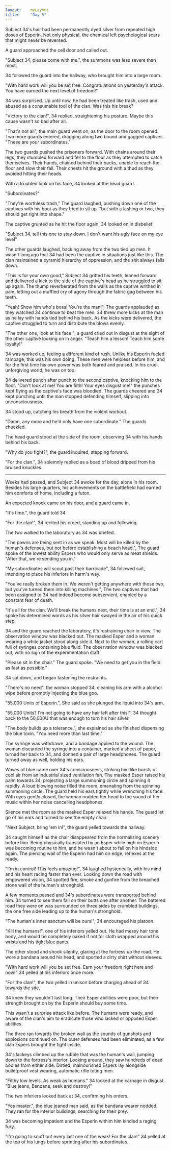 ```yaml
---
layout:    myLayout
title:	   "Day 5"
---
```


Subject 34's hair had been permanently dyed silver from repeated high doses of Esperin. Not only physical, the chemical left psychological scars that might never be reversed.

A guard approached the cell door and called out.

"Subject 34, please come with me.", the summons was less severe than most.

34 followed the guard into the hallway, who brought him into a large room.

"With hard work will you be set free. Congratulations on yesterday's attack. You have earned the next level of freedom!"

34 was surprised. Up until now, he had been treated like trash, used and abused as a consumable tool of the clan. Was this his break?

"Victory to the clan!", 34 replied, straightening his posture. Maybe this cause wasn't so bad after all.

"That's not all", the main guard went on, as the door to the room opened. Two more guards entered, dragging along two bound and gagged captives. "These are your subordinates."

The two guards pushed the prisoners forward. With chains around their legs, they stumbled forward and fell to the floor as they attempted to catch themselves. Their hands, chained behind their backs, unable to reach the floor and slow their fall. Their chests hit the ground with a thud as they avoided hitting their heads.

With a troubled look on his face, 34 looked at the head guard.

"Subordinates?"

"They're worthless trash," The guard laughed, pushing down one of the captives with his boot as they tried to sit up. "but with a lashing or two, they should get right into shape."

The captive grunted as he hit the floor again. 34 looked on in disbelief.

"Subject 34, tell this one to stay down. I don't want his ugly face on my eye level"

The other guards laughed, backing away from the two tied up men. It wasn't long ago that 34 had been the captive in situations just like this. The clan maintained a pyramid hierarchy of oppression, and the shit always falls down.

"This is for your own good," Subject 34 gritted his teeth, leaned forward and delivered a kick to the side of the captive's head as he struggled to sit up again. The thump reverberated from the walls as the captive writhed in pain, letting out a muffled cry of agony through the fabric gag between his teeth.

"Yeah! Show him who's boss! You're the man!", The guards applauded as they watched 34 continue to beat the men. 34 threw more kicks at the man as he lay with hands tied behind his back. As the kicks were delivered, the captive struggled to turn and distribute the blows evenly.

"The other one, look at his face!", a guard cried out in disgust at the sight of the other captive looking on in anger. "Teach him a lesson! Teach him some loyalty!"

34 was worked up, feeling a different kind of rush. Unlike his Esperin fueled rampage, this was his own doing. These men were helpless before him, and for the first time his own power was both feared and praised. In his cruel, unforgiving world, he was on top.

34 delivered punch after punch to the second captive, knocking him to the floor. "Don't look at me! You are filth! Your eyes disgust me!" the punches kept flying as the captive's face was bloodied. The guards cheered and 34 kept punching until the man stopped defending himself, slipping into unconsciousness.

34 stood up, catching his breath from the violent workout.

"Damn, any more and he'd only have one subordinate." The guards chuckled.

The head guard stood at the side of the room, observing 34 with his hands behind his back.

"Why do you fight?", the guard inquired, stepping forward.

"For the clan.", 34 solemnly replied as a bead of blood dripped from his bruised knuckles.

---

Weeks had passed, and Subject 34 awoke for the day, alone in his room. Besides his large quarters, his achievements on the battlefield had earned him comforts of home, including a futon.

An expected knock came on his door, and a guard came in.

"It's time.", the guard told 34.

"For the clan!", 34 recited his creed, standing up and following.

The two walked to the laboratory as 34 was briefed.

"The pawns are being sent in as we speak. Most will be killed by the human's defenses, but not before establishing a beach head.", The guard spoke of the lowest ability Espers who would only serve as meat shields. "After that, we're sending you in."

"My subordinates will scout past their barricade", 34 followed suit, intending to place his inferiors in harm's way.

"You've really broken them in. We weren't getting anywhere with those two, but you've turned them into killing machines.", The two captives that had been assigned to 34 had indeed become subservient, enabled by a constant fear of death.

"It's all for the clan. We'll break the humans next, their time is at an end.", 34 spoke his determined words as his silver hair swayed in the air of his quick step.

34 and the guard reached the laboratory, it's restraining chair in view. The observation window was blacked out. The masked Esper and a woman wearing a white jacket stood along side it. Next to the woman, a rolling cart full of syringes containing blue fluid. The observation window was blacked out, with no sign of the experimentation staff.

"Please sit in the chair." The guard spoke. "We need to get you in the field as fast as possible."

34 sat down, and began fastening the restraints.

"There's no need", the woman stopped 34, cleaning his arm with a alcohol wipe before promptly injecting the blue goo.

"55,000 Units of Esperin.", She said as she plunged the liquid into 34's arm.

"55,000 Units? I'm not going to have any hair left after this!", 34 thought back to the 50,000U that was enough to turn his hair silver.

"The body builds up a tolerance.", she explained as she finished dispensing the blue toxin. "You need more than last time."

The syringe was withdrawn, and a bandage applied to the wound. The woman discarded the syringe into a container, marked a sheet of paper, turned her back to 34, and donned a pair of large headphones. The guard turned away as well, holding his ears.

Waves of blue came over 34's consciousness, striking him like bursts of cool air from an industrial sized ventilation fan. The masked Esper raised his palm towards 34, projecting a large summoning circle and spinning it rapidly. A loud blowing noise filled the room, emanating from the spinning summoning circle. The guard held his ears tightly while wrenching his face. With eyes gently closed, the woman nodded her head to the sound of her music within her noise cancelling headphones.

Silence met the room as the masked Esper relaxed his hands. The guard let go of his ears and turned to see the empty chair.

"Next Subject, bring 'em in!", the guard yelled towards the hallway.

34 caught himself as the chair disappeared from the normalizing scenery before him. Being physically translated by an Esper while high on Esperin was becoming routine to him, and he wasn't about to fall on his hindside again. The piercing wail of the Esperin had him on edge, reflexes at the ready.

"I'm in control! This feels amazing!", 34 laughed hysterically, with his mind and his heart racing faster than ever. Looking down the road with empowered vision, 34 spotted fire, smoke and gunfire from the breached stone wall of the human's stronghold.

A few moments passed and 34's subordinates were transported behind him. 34 turned to see them fall on their butts one after another. The battered road they were on was surrounded on three sides by crumbled buildings, the one free side leading up to the human's stronghold.

"The human's inner sanctum will be ours!", 34 encouraged his platoon.

"Kill the humans!", one of his inferiors yelled out. He had messy hair tone body, and would be completely naked if not for cloth wrapped around his wrists and his tight blue pants.

The other stood and shook silently, glaring at the fortress up the road. He wore a bandana around his head, and sported a dirty shirt without sleeves.

"With hard work will you be set free. Earn your freedom right here and now!" 34 yelled at his inferiors once more.

"For the clan!", the two yelled in unison before charging ahead of 34 towards the site.

34 knew they wouldn't last long. Their Esper abilities were poor, but their strength brought on by the Esperin should buy some time.

This wasn't a surprise attack like before. The humans were ready, and aware of the clan's aim to eradicate those who lacked or opposed Esper abilities.

The three ran towards the broken wall as the sounds of gunshots and explosions continued on. The outer defenses had been eliminated, as a few clan Espers brought the fight inside.

34's lackeys climbed up the rubble that was the human's wall, jumping down to the fortress's interior. Looking around, they saw hundreds of dead bodies from either side. Dirtied, malnourished Espers lay alongside bulletproof vest wearing, automatic rifle toting men.

"Filthy low levels. As weak as humans." 34 looked at the carnage in disgust. "Blue jeans, Bandana, seek and destroy!"

The two inferiers looked back at 34, confirming his orders.

"Yes master.", the blue jeaned man said, as the bandana wearer nodded. They ran for the interior buildings, searching for their prey.

34 was becoming impatient and the Esperin withim him kindled a raging fury.

"I'm going to snuff out every last one of the weak! For the clan!" 34 yelled at the top of his lungs before sprinting after his subordinates.
